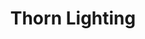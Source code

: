 ---
layout: sub-page
title: Thorn Lighting
category: showcases
summary: "Supporting the internal development team in the relaunch of the Thorn Lightning site. Special focus was placed on multilingual features supporting as many as 27 country sites and 25 languages as well as on search optimisations."
images:
  - name: Thorn Lighting
    file: thorn.jpg
---